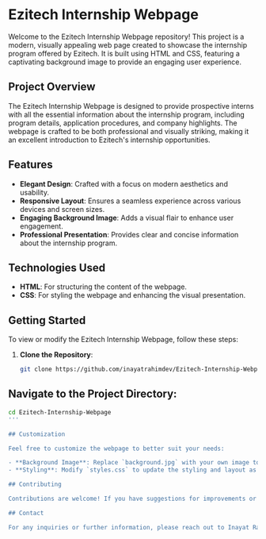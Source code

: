 # Ezitech Internship Webpage

Welcome to the Ezitech Internship Webpage repository! This project is a modern, visually appealing web page created to showcase the internship program offered by Ezitech. It is built using HTML and CSS, featuring a captivating background image to provide an engaging user experience.

## Project Overview

The Ezitech Internship Webpage is designed to provide prospective interns with all the essential information about the internship program, including program details, application procedures, and company highlights. The webpage is crafted to be both professional and visually striking, making it an excellent introduction to Ezitech's internship opportunities.

## Features

- **Elegant Design**: Crafted with a focus on modern aesthetics and usability.
- **Responsive Layout**: Ensures a seamless experience across various devices and screen sizes.
- **Engaging Background Image**: Adds a visual flair to enhance user engagement.
- **Professional Presentation**: Provides clear and concise information about the internship program.

## Technologies Used

- **HTML**: For structuring the content of the webpage.
- **CSS**: For styling the webpage and enhancing the visual presentation.

## Getting Started

To view or modify the Ezitech Internship Webpage, follow these steps:

1. **Clone the Repository**:
   ```bash
   git clone https://github.com/inayatrahimdev/Ezitech-Internship-Webpage.git
## Navigate to the Project Directory:
```bash
cd Ezitech-Internship-Webpage
'''

## Customization

Feel free to customize the webpage to better suit your needs:

- **Background Image**: Replace `background.jpg` with your own image to change the visual theme.
- **Styling**: Modify `styles.css` to update the styling and layout as desired.

## Contributing

Contributions are welcome! If you have suggestions for improvements or have found a bug, please open an issue or submit a pull request.

## Contact

For any inquiries or further information, please reach out to Inayat Rahim.
